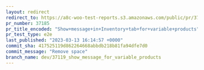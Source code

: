 ```yaml
---
layout: redirect
redirect_to: https://a8c-woo-test-reports.s3.amazonaws.com/public/pr/37185/e2e/index.html
pr_number: 37185
pr_title_encoded: "Show+message+in+Inventory+tab+for+variable+products"
pr_test_type: e2e
last_published: "2023-03-13 16:14:57 +0000"
commit_sha: 417525119d862264668abbdb218b81fa94dfe7d0
commit_message: "Remove space"
branch_name: dev/37119_show_message_for_variable_products
---
```

